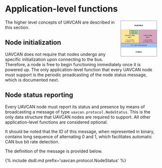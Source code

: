 ---
---

# Application-level functions

<a  href="figures/architecture.png">
<img src="figures/architecture.png" style="float: right; max-width: 25%"/>
</a>

The higher level concepts of UAVCAN are described in this section.

## Node initialization

UAVCAN does not require that nodes undergo any specific initialization upon connecting to the bus.
Therefore, a node is free to begin functioning immediately once it is powered up.
The only application-level function that every UAVCAN node must support is the periodic proadcasting of the
node status message, which is documented next.

## Node status reporting

Every UAVCAN node must report its status and presence by means of broadcasting a message of type
`uavcan.protocol.NodeStatus`.
This is the only data structure that UAVCAN nodes are required to support.
All other application-level functions are considered optional.

It should be noted that the ID of this message, when represented in binary, contains long sequence
of alternating 0 and 1, which facilitates automatic CAN bus bit rate detection.

The definition of the message is provided below.

{% include dsdl.md prefix='uavcan.protocol.NodeStatus' %}


